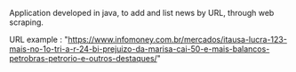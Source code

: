 Application developed in java, to add and list news by URL, through web scraping.

URL example : "https://www.infomoney.com.br/mercados/itausa-lucra-123-mais-no-1o-tri-a-r-24-bi-prejuizo-da-marisa-cai-50-e-mais-balancos-petrobras-petrorio-e-outros-destaques/"